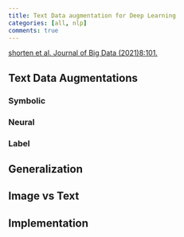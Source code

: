 ```yaml
---
title: Text Data augmentation for Deep Learning
categories: [all, nlp]
comments: true
---
```


[shorten et al. Journal of Big Data (2021)8:101.](https://doi.org/10.1186/s40537-021-00492-0)

## Text Data Augmentations

### Symbolic

### Neural

### Label

## Generalization

## Image vs Text

## Implementation